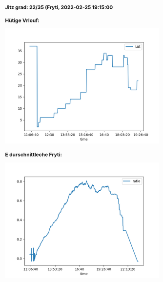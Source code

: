 ### Jitz grad: 22/35 (Fryti, 2022-02-25 19:15:00

### Hütige Vrlouf:
![Graph](Today.png)

### E durschnittleche Fryti:
![Graph](Fryti.png)